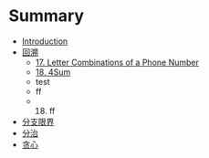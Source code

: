 # Summary

* [Introduction](README.md)
* [回溯](backtracking/README.md)
   * [17. Letter Combinations of a Phone Number](backtracking/letter-combinations-of-a-phone-number.md)
   * [18. 4Sum](backtracking/4sum.md)
   * test
   * ff
   * 18. ff
* [分支限界](fen_zhi_xian_jie.md)
* [分治](fen_zhi.md)
* [贪心](tan_xin.md)

